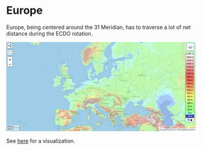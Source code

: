# Europe

Europe, being centered around the 31 Meridian, has to traverse a lot of net distance during the ECDO rotation.

![eu](img/europe-elevation.png "eu")

See [here](https://github.com/sovrynn/ecdo/tree/master/6-LITERATURE/nobulart/ecdo-visualizations) for a visualization.